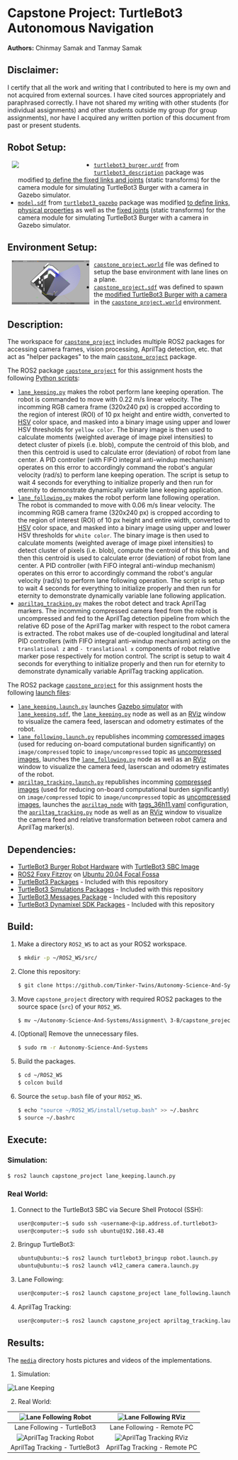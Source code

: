 # Capstone Project: TurtleBot3 Autonomous Navigation
**Authors:** Chinmay Samak and Tanmay Samak

## Disclaimer:
I certify that all the work and writing that I contributed to here is my own and not acquired from external sources. I have cited sources appropriately and paraphrased correctly. I have not shared my writing with other students (for individual assignments) and other students outside my group (for group assignments), nor have I acquired any written portion of this document from past or present students.

## Robot Setup:

<img align="left" style="padding-left: 10px; padding-right: 10px; padding-bottom: 10px" width="175" src="media/setup_robot.png">

- [`turtlebot3_burger.urdf`](https://github.com/Tinker-Twins/Autonomy-Science-And-Systems/blob/main/Capstone%20Project/capstone_project/turtlebot3/turtlebot3/turtlebot3_description/urdf/turtlebot3_burger.urdf) from [`turtlebot3_description`](https://github.com/Tinker-Twins/Autonomy-Science-And-Systems/tree/main/Capstone%20Project/capstone_project/turtlebot3/turtlebot3/turtlebot3_description) package was modified [to define the fixed links and joints](https://github.com/Tinker-Twins/Autonomy-Science-And-Systems/blob/main/Capstone%20Project/capstone_project/turtlebot3/turtlebot3/turtlebot3_description/urdf/turtlebot3_burger.urdf#L196-L223) (static transforms) for the camera module for simulating TurtleBot3 Burger with a camera in Gazebo simulator.
- [`model.sdf`](https://github.com/Tinker-Twins/Autonomy-Science-And-Systems/blob/main/Capstone%20Project/capstone_project/turtlebot3/turtlebot3_simulations/turtlebot3_gazebo/models/turtlebot3_burger/model.sdf) from [`turtlebot3_gazebo`](https://github.com/Tinker-Twins/Autonomy-Science-And-Systems/tree/main/Capstone%20Project/capstone_project/turtlebot3/turtlebot3_simulations/turtlebot3_gazebo) package was modified [to define links, physical properties](https://github.com/Tinker-Twins/Autonomy-Science-And-Systems/blob/main/Capstone%20Project/capstone_project/turtlebot3/turtlebot3_simulations/turtlebot3_gazebo/models/turtlebot3_burger/model.sdf#L318-L370) as well as the [fixed joints](https://github.com/Tinker-Twins/Autonomy-Science-And-Systems/blob/main/Capstone%20Project/capstone_project/turtlebot3/turtlebot3_simulations/turtlebot3_gazebo/models/turtlebot3_burger/model.sdf#L419-L435) (static transforms) for the camera module for simulating TurtleBot3 Burger with a camera in Gazebo simulator.

## Environment Setup:

<img align="left" style="padding-left: 10px; padding-right: 10px; padding-bottom: 10px" width="175" src="media/setup_environment.png">

- [`capstone_project.world`](https://github.com/Tinker-Twins/Autonomy-Science-And-Systems/blob/main/Capstone%20Project/capstone_project/capstone_project/worlds/capstone_project.world) file was defined to setup the base environment with lane lines on a plane.
- [`capstone_project.sdf`](https://github.com/Tinker-Twins/Autonomy-Science-And-Systems/blob/main/Capstone%20Project/capstone_project/capstone_project/worlds/capstone_project.sdf) was defined to spawn the [modified TurtleBot3 Burger with a camera](https://github.com/Tinker-Twins/Autonomy-Science-And-Systems/blob/main/Capstone%20Project/README.md#robot-setup) in the [`capstone_project.world`](https://github.com/Tinker-Twins/Autonomy-Science-And-Systems/blob/main/Capstone%20Project/capstone_project/capstone_project/worlds/capstone_project.world) environment.


## Description:
The workspace for [`capstone_project`](https://github.com/Tinker-Twins/Autonomy-Science-And-Systems/tree/main/Capstone%20Project/capstone_project) includes multiple ROS2 packages for accessing camera frames, vision processing, AprilTag detection, etc. that act as "helper packages" to the main [`capstone_project`](https://github.com/Tinker-Twins/Autonomy-Science-And-Systems/tree/main/Capstone%20Project/capstone_project/capstone_project) package.

The ROS2 package [`capstone_project`](https://github.com/Tinker-Twins/Autonomy-Science-And-Systems/tree/main/Capstone%20Project/capstone_project/capstone_project) for this assignment hosts the following [Python scripts](https://github.com/Tinker-Twins/Autonomy-Science-And-Systems/tree/main/Capstone%20Project/capstone_project/capstone_project/capstone_project):
- [`lane_keeping.py`](https://github.com/Tinker-Twins/Autonomy-Science-And-Systems/blob/main/Capstone%20Project/capstone_project/capstone_project/capstone_project/lane_keeping.py) makes the robot perform lane keeping operation. The robot is commanded to move with 0.22 m/s linear velocity. The incomming RGB camera frame (320x240 px) is cropped according to the region of interest (ROI) of 10 px height and entire width, converted to [HSV](https://en.wikipedia.org/wiki/HSL_and_HSV) color space, and masked into a binary image using upper and lower HSV thresholds for `yellow color`. The binary image is then used to calculate moments (weighted average of image pixel intensities) to detect cluster of pixels (i.e. blob), compute the centroid of this blob, and then this centroid is used to calculate error (deviation) of robot from lane center. A PID controller (with FIFO integral anti-windup mechanism) operates on this error to accordingly command the robot's angular velocity (rad/s) to perform lane keeping operation. The script is setup to wait 4 seconds for everything to initialize properly and then run for eternity to demonstrate dynamically variable lane keeping application.
- [`lane_following.py`](https://github.com/Tinker-Twins/Autonomy-Science-And-Systems/blob/main/Capstone%20Project/capstone_project/capstone_project/capstone_project/lane_following.py) makes the robot perform lane following operation. The robot is commanded to move with 0.06 m/s linear velocity. The incomming RGB camera frame (320x240 px) is cropped according to the region of interest (ROI) of 10 px height and entire width, converted to [HSV](https://en.wikipedia.org/wiki/HSL_and_HSV) color space, and masked into a binary image using upper and lower HSV thresholds for `white color`. The binary image is then used to calculate moments (weighted average of image pixel intensities) to detect cluster of pixels (i.e. blob), compute the centroid of this blob, and then this centroid is used to calculate error (deviation) of robot from lane center. A PID controller (with FIFO integral anti-windup mechanism) operates on this error to accordingly command the robot's angular velocity (rad/s) to perform lane following operation. The script is setup to wait 4 seconds for everything to initialize properly and then run for eternity to demonstrate dynamically variable lane following application.
- [`apriltag_tracking.py`](https://github.com/Tinker-Twins/Autonomy-Science-And-Systems/blob/main/Capstone%20Project/capstone_project/capstone_project/capstone_project/apriltag_tracking.py) makes the robot detect and track AprilTag markers. The incomming compressed camera feed from the robot is uncompressed and fed to the AprilTag detection pipeline from which the relative 6D pose of the AprilTag marker with respect to the robot camera is extracted. The robot makes use of de-coupled longitudinal and lateral PID controllers (with FIFO integral anti-windup mechanism) acting on the `translational z` and `- translational x` components of robot relative marker pose respectively for motion control. The script is setup to wait 4 seconds for everything to initialize properly and then run for eternity to demonstrate dynamically variable AprilTag tracking application.

The ROS2 package [`capstone_project`](https://github.com/Tinker-Twins/Autonomy-Science-And-Systems/tree/main/Capstone%20Project/capstone_project/capstone_project) for this assignment hosts the following [launch files](https://github.com/Tinker-Twins/Autonomy-Science-And-Systems/tree/main/Capstone%20Project/capstone_project/capstone_project/launch):
- [`lane_keeping.launch.py`](https://github.com/Tinker-Twins/Autonomy-Science-And-Systems/blob/main/Capstone%20Project/capstone_project/capstone_project/launch/lane_keeping.launch.py) launches [Gazebo simulator](https://gazebosim.org/home) with [`lane_keeping.sdf`](https://github.com/Tinker-Twins/Autonomy-Science-And-Systems/blob/main/Capstone%20Project/capstone_project/capstone_project/worlds/lane_keeping.sdf), the [`lane_keeping.py`](https://github.com/Tinker-Twins/Autonomy-Science-And-Systems/blob/main/Capstone%20Project/capstone_project/capstone_project/capstone_project/lane_keeping.py) node as well as an [RViz](https://github.com/ros2/rviz) window to visualize the camera feed, laserscan and odometry estimates of the robot.
- [`lane_following.launch.py`](https://github.com/Tinker-Twins/Autonomy-Science-And-Systems/blob/main/Capstone%20Project/capstone_project/capstone_project/launch/lane_following.launch.py) republishes incomming [compressed images](http://docs.ros.org/en/melodic/api/sensor_msgs/html/msg/CompressedImage.html) (used for reducing on-board computational burden significantly) on `image/compressed` topic to `image/uncompressed` topic as [uncompressed images](http://docs.ros.org/en/noetic/api/sensor_msgs/html/msg/Image.html), launches the [`lane_following.py`](https://github.com/Tinker-Twins/Autonomy-Science-And-Systems/blob/main/Capstone%20Project/capstone_project/capstone_project/capstone_project/lane_following.py) node as well as an [RViz](https://github.com/ros2/rviz) window to visualize the camera feed, laserscan and odometry estimates of the robot.
- [`apriltag_tracking.launch.py`](https://github.com/Tinker-Twins/Autonomy-Science-And-Systems/blob/main/Capstone%20Project/capstone_project/capstone_project/launch/apriltag_tracking.launch.py) republishes incomming [compressed images](http://docs.ros.org/en/melodic/api/sensor_msgs/html/msg/CompressedImage.html) (used for reducing on-board computational burden significantly) on `image/compressed` topic to `image/uncompressed` topic as [uncompressed images](http://docs.ros.org/en/noetic/api/sensor_msgs/html/msg/Image.html), launches the [`apriltag_node`](https://github.com/Tinker-Twins/Autonomy-Science-And-Systems/blob/main/Capstone%20Project/capstone_project/apriltag_ros/src/AprilTagNode.cpp) with [tags_36h11.yaml](https://github.com/Tinker-Twins/Autonomy-Science-And-Systems/blob/main/Capstone%20Project/capstone_project/apriltag_ros/cfg/tags_36h11.yaml) configuration, the [`apriltag_tracking.py`](https://github.com/Tinker-Twins/Autonomy-Science-And-Systems/blob/main/Capstone%20Project/capstone_project/capstone_project/capstone_project/apriltag_tracking.py) node as well as an [RViz](https://github.com/ros2/rviz) window to visualize the camera feed and relative transformation between robot camera and AprilTag marker(s).

## Dependencies:
- [TurtleBot3 Burger Robot Hardware](https://www.robotis.us/turtlebot-3-burger-us/) with [TurtleBot3 SBC Image](https://emanual.robotis.com/docs/en/platform/turtlebot3/sbc_setup/)
- [ROS2 Foxy Fitzroy](https://docs.ros.org/en/foxy/Installation/Alternatives/Ubuntu-Development-Setup.html) on [Ubuntu 20.04 Focal Fossa](https://releases.ubuntu.com/focal/)
- [TurtleBot3 Packages](https://github.com/ROBOTIS-GIT/turtlebot3/tree/foxy-devel) - Included with this repository
- [TurtleBot3 Simulations Packages](https://github.com/ROBOTIS-GIT/turtlebot3_simulations/tree/foxy-devel) - Included with this repository
- [TurtleBot3 Messages Package](https://github.com/ROBOTIS-GIT/turtlebot3_msgs/tree/foxy-devel) - Included with this repository
- [TurtleBot3 Dynamixel SDK Packages](https://github.com/ROBOTIS-GIT/DynamixelSDK/tree/foxy-devel) - Included with this repository

## Build:

1. Make a directory `ROS2_WS` to act as your ROS2 workspace.
    ```bash
    $ mkdir -p ~/ROS2_WS/src/
    ```
2. Clone this repository:
    ```bash
    $ git clone https://github.com/Tinker-Twins/Autonomy-Science-And-Systems.git
    ```
3. Move `capstone_project` directory with required ROS2 packages to the source space (`src`) of your `ROS2_WS`.
    ```bash
    $ mv ~/Autonomy-Science-And-Systems/Assignment\ 3-B/capstone_project/ ~/ROS2_WS/src/
    ```
4. [Optional] Remove the unnecessary files.
    ```bash
    $ sudo rm -r Autonomy-Science-And-Systems
    ```
5. Build the packages.
    ```bash
    $ cd ~/ROS2_WS
    $ colcon build
    ```
6. Source the `setup.bash` file of your `ROS2_WS`.
    ```bash
    $ echo "source ~/ROS2_WS/install/setup.bash" >> ~/.bashrc
    $ source ~/.bashrc
    ```

## Execute:
### Simulation:
```bash
$ ros2 launch capstone_project lane_keeping.launch.py
```

### Real World:
1. Connect to the TurtleBot3 SBC via Secure Shell Protocol (SSH):
    ```bash
    user@computer:~$ sudo ssh <username>@<ip.address.of.turtlebot3>
    user@computer:~$ sudo ssh ubuntu@192.168.43.48
    ```
2. Bringup TurtleBot3:
    ```bash
    ubuntu@ubuntu:~$ ros2 launch turtlebot3_bringup robot.launch.py
    ubuntu@ubuntu:~$ ros2 launch v4l2_camera camera.launch.py
    ```
3. Lane Following:
    ```bash
    user@computer:~$ ros2 launch capstone_project lane_following.launch.py
    ```
4. AprilTag Tracking:
    ```bash
    user@computer:~$ ros2 launch capstone_project apriltag_tracking.launch.py
    ```

## Results:
The [`media`](https://github.com/Tinker-Twins/Autonomy-Science-And-Systems/tree/main/Capstone%20Project/media) directory hosts pictures and videos of the implementations.

1. Simulation:

![Lane Keeping](media/lane_keeping.gif)

2. Real World:

| ![Lane Following Robot](media/lane_following_robot.gif) | ![Lane Following RViz](media/lane_following_rviz.gif) |
|:-------------------------------------:|:-----------------------------------------:|
| Lane Following - TurtleBot3 | Lane Following - Remote PC |
| ![AprilTag Tracking Robot](media/apriltag_tracking_robot.gif) | ![AprilTag Tracking RViz](media/apriltag_tracking_rviz.gif) |
| AprilTag Tracking - TurtleBot3 | AprilTag Tracking - Remote PC |
